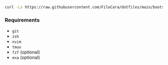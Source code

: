 ```bash
curl -Ls https://raw.githubusercontent.com/FiloCara/dotfiles/main/bootstrap.sh | bash 
```

### Requirements

- `git`
- `zsh`
- `nvim`
- `tmux`
- `fzf` (optional)
- `exa` (optional)
